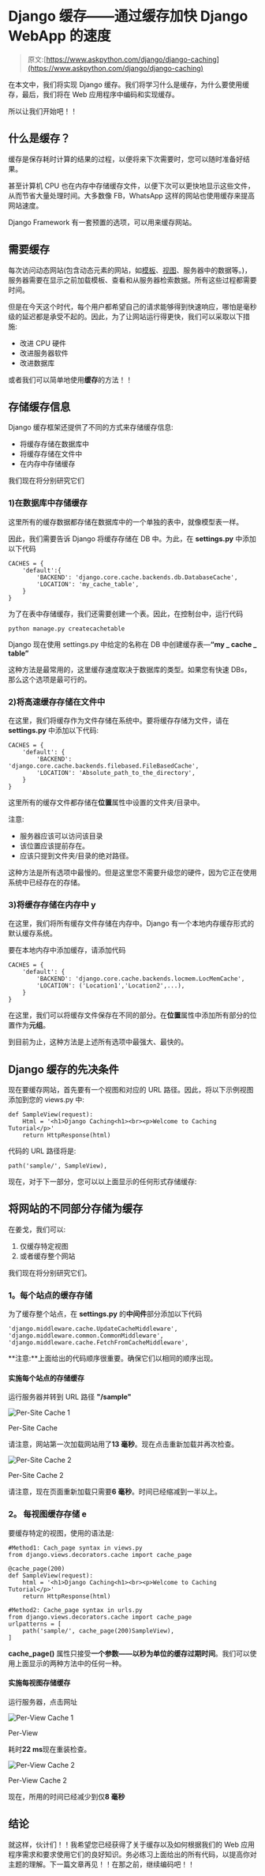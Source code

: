 # Django 缓存——通过缓存加快 Django WebApp 的速度

> 原文:[https://www.askpython.com/django/django-caching](https://www.askpython.com/django/django-caching)

在本文中，我们将实现 Django 缓存。我们将学习什么是缓存，为什么要使用缓存，最后，我们将在 Web 应用程序中编码和实现缓存。

所以让我们开始吧！！

## **什么是缓存**？

缓存是保存耗时计算的结果的过程，以便将来下次需要时，您可以随时准备好结果。

甚至计算机 CPU 也在内存中存储缓存文件，以便下次可以更快地显示这些文件，从而节省大量处理时间。大多数像 FB，WhatsApp 这样的网站也使用缓存来提高网站速度。

Django Framework 有一套预置的选项，可以用来缓存网站。

## **需要缓存**

每次访问动态网站(包含动态元素的网站，如[模板](https://www.askpython.com/django/django-templates)、[视图](https://www.askpython.com/django/django-views)、服务器中的数据等。)，服务器需要在显示之前加载模板、查看和从服务器检索数据。所有这些过程都需要时间。

但是在今天这个时代，每个用户都希望自己的请求能够得到快速响应，哪怕是毫秒级的延迟都是承受不起的。因此，为了让网站运行得更快，我们可以采取以下措施:

*   改进 CPU 硬件
*   改进服务器软件
*   改进数据库

或者我们可以简单地使用**缓存**的方法！！

## **存储缓存信息**

Django 缓存框架还提供了不同的方式来存储缓存信息:

*   将缓存存储在数据库中
*   将缓存存储在文件中
*   在内存中存储缓存

我们现在将分别研究它们

### **1)在数据库中存储缓存**

这里所有的缓存数据都存储在数据库中的一个单独的表中，就像模型表一样。

因此，我们需要告诉 Django 将缓存存储在 DB 中。为此，在 **settings.py** 中添加以下代码

```
CACHES = {
    'default':{
        'BACKEND': 'django.core.cache.backends.db.DatabaseCache',
        'LOCATION': 'my_cache_table',
    }
}

```

为了在表中存储缓存，我们还需要创建一个表。因此，在控制台中，运行代码

```
python manage.py createcachetable

```

Django 现在使用 settings.py 中给定的名称在 DB 中创建缓存表—**“my _ cache _ table”**

这种方法是最常用的，这里缓存速度取决于数据库的类型。如果您有快速 DBs，那么这个选项是最可行的。

### 2)将高速缓存存储在文件中

在这里，我们将缓存作为文件存储在系统中。要将缓存存储为文件，请在 **settings.py** 中添加以下代码:

```
CACHES = {
    'default': {
        'BACKEND': 'django.core.cache.backends.filebased.FileBasedCache',
        'LOCATION': 'Absolute_path_to_the_directory',
    }
}

```

这里所有的缓存文件都存储在**位置**属性中设置的文件夹/目录中。

注意:

*   服务器应该可以访问该目录
*   该位置应该提前存在。
*   应该只提到文件夹/目录的绝对路径。

这种方法是所有选项中最慢的。但是这里您不需要升级您的硬件，因为它正在使用系统中已经存在的存储。

### **3)将缓存存储在内存中** y

在这里，我们将所有缓存文件存储在内存中。Django 有一个本地内存缓存形式的默认缓存系统。

要在本地内存中添加缓存，请添加代码

```
CACHES = {
    'default': {
        'BACKEND': 'django.core.cache.backends.locmem.LocMemCache',
        'LOCATION': ('Location1','Location2',...),
    }
}

```

在这里，我们可以将缓存文件保存在不同的部分。在**位置**属性中添加所有部分的位置作为**元组**。

到目前为止，这种方法是上述所有选项中最强大、最快的。

## Django 缓存的先决条件

现在要缓存网站，首先要有一个视图和对应的 URL 路径。因此，将以下示例视图添加到您的 views.py 中:

```
def SampleView(request):
    Html = '<h1>Django Caching<h1><br><p>Welcome to Caching Tutorial</p>'
    return HttpResponse(html)

```

代码的 URL 路径将是:

```
path('sample/', SampleView),

```

现在，对于下一部分，您可以以上面显示的任何形式存储缓存:

## **将网站的不同部分存储为缓存**

在姜戈，我们可以:

1.  仅缓存特定视图
2.  或者缓存整个网站

我们现在将分别研究它们。

### **1。每个站点的缓存存储**

为了缓存整个站点，在 **settings.py** 的**中间件**部分添加以下代码

```
'django.middleware.cache.UpdateCacheMiddleware',
'django.middleware.common.CommonMiddleware',
'django.middleware.cache.FetchFromCacheMiddleware',

```

**注意:**上面给出的代码顺序很重要。确保它们以相同的顺序出现。

#### **实施每个站点的存储缓存**

运行服务器并转到 URL 路径 **"/sample"**

![Per-Site Cache 1](../Images/f01852ccc3f35db199ed0b1d3d1b8b15.png)

Per-Site Cache

请注意，网站第一次加载网站用了**13 毫秒**。现在点击重新加载并再次检查。

![Per-Site Cache 2](../Images/c77c1c4302c055db835adede4c09d105.png)

Per-Site Cache 2

请注意，现在页面重新加载只需要**6 毫秒**。时间已经缩减到一半以上。

### **2。** **每视图缓存存储** e

要缓存特定的视图，使用的语法是:

```
#Method1: Cach_page syntax in views.py
from django.views.decorators.cache import cache_page

@cache_page(200)
def SampleView(request):
    html = '<h1>Django Caching<h1><br><p>Welcome to Caching Tutorial</p>'
    return HttpResponse(html)

#Method2: Cache_page syntax in urls.py
from django.views.decorators.cache import cache_page
urlpatterns = [
    path('sample/', cache_page(200)SampleView),
]

```

**cache_page()** 属性只接受**一个参数——以秒为单位的缓存过期时间**。我们可以使用上面显示的两种方法中的任何一种。

#### **实施每视图存储缓存**

运行服务器，点击网址

![Per-View Cache 1](../Images/4a88a6a438cbdac13b2c5ee6d5ee37c3.png)

Per-View

耗时**22 ms**现在重装检查。

![Per-View Cache 2](../Images/e03d2fb774d6d1f111f423ff6cf79b11.png)

Per-View Cache 2

现在，所用的时间已经减少到仅**8 毫秒**

## **结论**

就这样，伙计们！！我希望您已经获得了关于缓存以及如何根据我们的 Web 应用程序需求和要求使用它们的良好知识。务必练习上面给出的所有代码，以提高你对主题的理解。下一篇文章再见！！在那之前，继续编码吧！！